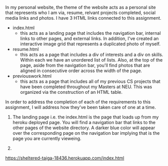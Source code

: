 In my personal website, the theme of the website acts as a personal site that represents who I am via, resume, relvant projects completed, social media links and photos.  I have 3 HTML links connected to this assignment.
- index.html 
  - this acts as a landing page that includes the navigation bar, internal links to other pages, and external links. In addition, I've created an interactive image grid that represents a duplicated photo of myself.
- resume.html
  - this acts as a page that includes a div of interests and a div on skills. Within each we have an unordered list of lists. Also, at the top of the page, aside from the navigation bar, you'll find photos that are aligned in consecutive order across the width of the page.
- previouswork.html
  - this acts as a page that includes all of my previous CS projects that have been completed throughout my Masters at NEU. This was organized via the construction of an HTML table. 

In order to address the completion of each of the requirements to this assignment, I will address how they've been taken care of one at a time.

1) The landing page i.e. the index.html is the page that loads up from my heroku deployed page. You will find a navigation bar that links to the other pages of the website directory. A darker blue color will appear over the corresponding page on the navigation bar implying that is the page you are currently vieweing. 

2) 

https://sheltered-taiga-18436.herokuapp.com/index.html